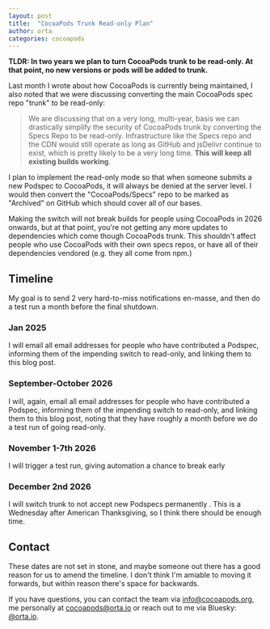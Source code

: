 ```yaml
---
layout: post
title:  "CocoaPods Trunk Read-only Plan"
author: orta
categories: cocoapods 
---
```


**TLDR: In two years we plan to turn CocoaPods trunk to be read-only. At that point, no new versions or pods will be added to trunk.**

Last month I wrote about how CocoaPods is currently being maintained, I also noted that we were discussing converting the main CocoaPods spec repo "trunk" to be read-only:

> We are discussing that on a very long, multi-year, basis we can drastically simplify the security of CocoaPods trunk by converting the Specs Repo to be read-only. Infrastructure like the Specs repo and the CDN would still operate as long as GitHub and jsDelivr continue to exist, which is pretty likely to be a very long time. **This will keep all existing builds working**.

I plan to implement the read-only mode so that when someone submits a new Podspec to CocoaPods, it will always be denied at the server level. I would then convert the "CocoaPods/Specs" repo to be marked as "Archived" on GitHub which should cover all of our bases.

Making the switch will not break builds for people using CocoaPods in 2026 onwards, but at that point, you're not getting any more updates to dependencies which come though CocoaPods trunk. This shouldn't affect people who use CocoaPods with their own specs repos, or have all of their dependencies vendored (e.g. they all come from npm.)

## Timeline

My goal is to send 2 very hard-to-miss notifications en-masse, and then do a test run a month before the final shutdown.

### Jan 2025

I will email all email addresses for people who have contributed a Podspec, informing them of the impending switch to read-only, and linking them to this blog post.

### September-October 2026

I will, again, email all email addresses for people who have contributed a Podspec, informing them of the impending switch to read-only, and linking them to this blog post, noting that they have roughly a month before we do a test run of going read-only.

### November 1-7th 2026

I will trigger a test run, giving automation a chance to break early

### December 2nd 2026

I will switch trunk to not accept new Podspecs permanently . This is a Wednesday after American Thanksgiving, so I think there should be enough time.

## Contact

These dates are not set in stone, and maybe someone out there has a good reason for us to amend the timeline. I don't think I'm amiable to moving it forwards, but within reason there's space for backwards.

If you have questions, you can contact the team via info@cocoapods.org, me personally at cocoapods@orta.io or reach out to me via Bluesky: [@orta.io](https://bsky.app/profile/orta.io/).
